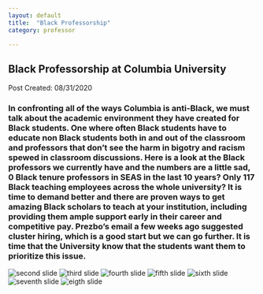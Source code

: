 ```yaml
---
layout: default
title:  "Black Professorship"
category: professor

---
```

## Black Professorship at Columbia University

Post Created: 08/31/2020

### In confronting all of the ways Columbia is anti-Black, we must talk about the academic environment they have created for Black students. One where often Black students have to educate non Black students both in and out of the classroom and professors that don’t see the harm in bigotry and racism spewed in classroom discussions. Here is a look at the Black professors we currently have and the numbers are a little sad, 0 Black tenure professors in SEAS in the last 10 years? Only 117 Black teaching employees across the whole university? It is time to demand better and there are proven ways to get amazing Black scholars to teach at your institution, including providing them ample support early in their career and competitive pay. Prezbo’s email a few weeks ago suggested cluster hiring, which is a good start but we can go further. It is time that the University know that the students want them to prioritize this issue. 

<img src="blackprofessorship/2.png" alt="second slide" class="center">
<img src="blackprofessorship/3.png" alt="third slide" class="center">
<img src="blackprofessorship/4.png" alt="fourth slide" class="center">
<img src="blackprofessorship/5.png" alt="fifth slide" class="center">
<img src="blackprofessorship/6.png" alt="sixth slide" class="center">
<img src="blackprofessorship/7.png" alt="seventh slide" class="center">
<img src="blackprofessorship/8.png" alt="eigth slide" class="center">


